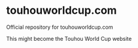 # touhouworldcup.com
Official repository for touhouworldcup.com

This might become the Touhou World Cup website
